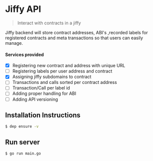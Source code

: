 # Jiffy API

> Interact with contracts in a jiffy

Jiffy backend will store contract addresses, ABI's ,recorded labels for registered contracts and meta transactions so that users can easily manage.

#### Services provided

- [x]  Registering new contract and address with unique URL
- [ ] Registering labels per user address and contract
- [x] Assigning jiffy subdomains to contract
- [ ] Transactions and calls sorted per contract address
- [ ] Transaction/Call per label id
- [ ] Adding proper handling for ABI 
- [ ] Adding API versioning

## Installation Instructions 

```bash
$ dep ensure -v
```

## Run server 

```bash
$ go run main.go
```
